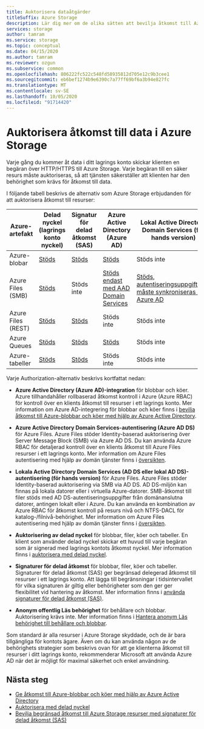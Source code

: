 ```yaml
---
title: Auktorisera dataåtgärder
titleSuffix: Azure Storage
description: Lär dig mer om de olika sätten att bevilja åtkomst till Azure Storage, inklusive Azure Active Directory, auktorisering av delad nyckel eller signaturer för delad åtkomst (SAS).
services: storage
author: tamram
ms.service: storage
ms.topic: conceptual
ms.date: 04/15/2020
ms.author: tamram
ms.reviewer: ozgun
ms.subservice: common
ms.openlocfilehash: 806222fc522c548fd58935812d705e12c9b3cee1
ms.sourcegitcommit: eb6bef1274b9e6390c7a77ff69bf6a3b94e827fc
ms.translationtype: MT
ms.contentlocale: sv-SE
ms.lasthandoff: 10/05/2020
ms.locfileid: "91714420"
---
```

# <a name="authorizing-access-to-data-in-azure-storage"></a>Auktorisera åtkomst till data i Azure Storage

Varje gång du kommer åt data i ditt lagrings konto skickar klienten en begäran över HTTP/HTTPS till Azure Storage. Varje begäran till en säker resurs måste auktoriseras, så att tjänsten säkerställer att klienten har den behörighet som krävs för åtkomst till data.

I följande tabell beskrivs de alternativ som Azure Storage erbjudanden för att auktorisera åtkomst till resurser:

| Azure-artefakt | Delad nyckel (lagrings konto nyckel) | Signatur för delad åtkomst (SAS) | Azure Active Directory (Azure AD) | Lokal Active Directory Domain Services (för hands version) | Anonym offentlig Läs behörighet |
| -------------- | -------------------------------- | ----------------------------- | --------------------------------- | ------------------------------------------------------ | ---------------------------- |
|Azure-blobar     |[Stöds](/rest/api/storageservices/authorize-with-shared-key/)         |[Stöds](storage-sas-overview.md)         |[Stöds](storage-auth-aad.md)         |Stöds inte|[Stöds](../blobs/storage-manage-access-to-resources.md)         |
|Azure Files (SMB)     |[Stöds](/rest/api/storageservices/authorize-with-shared-key/)         |Stöds inte         |[Stöds endast med AAD Domain Services](../files/storage-files-active-directory-overview.md)         |[Stöds, autentiseringsuppgifterna måste synkroniseras med Azure AD](../files/storage-files-active-directory-overview.md)|Stöds inte         |
|Azure Files (REST)     |[Stöds](/rest/api/storageservices/authorize-with-shared-key/)         |[Stöds](storage-sas-overview.md)         |Stöds inte         |Stöds inte |Stöds inte         |
|Azure Queues     |[Stöds](/rest/api/storageservices/authorize-with-shared-key/)         |[Stöds](storage-sas-overview.md)         |[Stöds](storage-auth-aad.md)         |Stöds inte | Stöds inte         |
|Azure-tabeller     |[Stöds](/rest/api/storageservices/authorize-with-shared-key/)         |[Stöds](storage-sas-overview.md)         |Stöds inte         |Stöds inte| Stöds inte         |

Varje Authorization-alternativ beskrivs kortfattat nedan:

- **Azure Active Directory (Azure AD)-integration** för blobbar och köer. Azure tillhandahåller rollbaserad åtkomst kontroll i Azure (Azure RBAC) för kontroll över en klients åtkomst till resurser i ett lagrings konto. Mer information om Azure AD-integrering för blobbar och köer finns i [bevilja åtkomst till Azure-blobbar och köer med hjälp av Azure Active Directory](storage-auth-aad.md).

- **Azure Active Directory Domain Services-autentisering (Azure AD DS)** för Azure Files. Azure Files stöder Identity-baserad auktorisering över Server Message Block (SMB) via Azure AD DS. Du kan använda Azure RBAC för detaljerad kontroll över en klients åtkomst till Azure Files resurser i ett lagrings konto. Mer information om Azure Files autentisering med hjälp av domän tjänster finns i [översikten](../files/storage-files-active-directory-overview.md).

- **Lokala Active Directory Domain Services (AD DS eller lokal AD DS)-autentisering (för hands version)** för Azure Files. Azure Files stöder Identity-baserad auktorisering via SMB via AD DS. AD DS-miljön kan finnas på lokala datorer eller i virtuella Azure-datorer. SMB-åtkomst till filer stöds med AD DS-autentiseringsuppgifter från domänanslutna datorer, antingen lokalt eller i Azure. Du kan använda en kombination av Azure RBAC för åtkomst kontroll på resurs nivå och NTFS-DACL för katalog-/filnivå-behörighet. Mer information om Azure Files autentisering med hjälp av domän tjänster finns i [översikten](../files/storage-files-active-directory-overview.md).

- **Auktorisering av delad nyckel** för blobbar, filer, köer och tabeller. En klient som använder delad nyckel skickar ett huvud till varje begäran som är signerad med lagrings kontots åtkomst nyckel. Mer information finns i [auktorisera med delad nyckel](/rest/api/storageservices/authorize-with-shared-key/).
- **Signaturer för delad åtkomst** för blobbar, filer, köer och tabeller. Signaturer för delad åtkomst (SAS) ger begränsad delegerad åtkomst till resurser i ett lagrings konto. Att lägga till begränsningar i tidsintervallet för vilka signaturen är giltig eller behörigheter som den ger ger flexibilitet vid hantering av åtkomst. Mer information finns i [använda signaturer för delad åtkomst (SAS)](storage-sas-overview.md).
- **Anonym offentlig Läs behörighet** för behållare och blobbar. Auktorisering krävs inte. Mer information finns i [Hantera anonym Läs behörighet till behållare och blobbar](../blobs/storage-manage-access-to-resources.md).  

Som standard är alla resurser i Azure Storage skyddade, och de är bara tillgängliga för kontots ägare. Även om du kan använda någon av de behörighets strategier som beskrivs ovan för att ge klienterna åtkomst till resurser i ditt lagrings konto, rekommenderar Microsoft att använda Azure AD när det är möjligt för maximal säkerhet och enkel användning.

## <a name="next-steps"></a>Nästa steg

- [Ge åtkomst till Azure-blobbar och köer med hjälp av Azure Active Directory](storage-auth-aad.md)
- [Auktorisera med delad nyckel](/rest/api/storageservices/authorize-with-shared-key/)
- [Bevilja begränsad åtkomst till Azure Storage resurser med signaturer för delad åtkomst (SAS)](storage-sas-overview.md)

